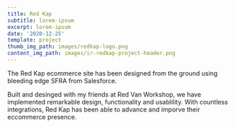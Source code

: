 ```yaml
---
title: Red Kap
subtitle: lorem-ipsum
excerpt: lorem-ipsum
date: '2020-12-25'
template: project
thumb_img_path: images/redkap-logo.png
content_img_path: images/ir-redkap-project-header.png
---
```

The Red Kap ecommerce site has been designed from the ground using bleeding edge SFRA from Salesforce.

Built and desinged with my friends at Red Van Workshop, we have implemented remarkable design, functionality and usablility. With countless integrations, Red Kap has been able to advance and imporve their eccommerce presence.